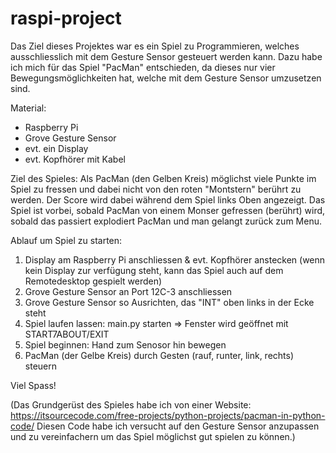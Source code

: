 # raspi-project

Das Ziel dieses Projektes war es ein Spiel zu Programmieren, welches ausschliesslich
mit dem Gesture Sensor gesteuert werden kann. Dazu habe ich mich für das Spiel "PacMan"
entschieden, da dieses nur vier Bewegungsmöglichkeiten hat, welche mit dem Gesture Sensor 
umzusetzen sind. 

Material: 
- Raspberry Pi
- Grove Gesture Sensor
- evt. ein Display
- evt. Kopfhörer mit Kabel

Ziel des Spieles: 
Als PacMan (den Gelben Kreis) möglichst viele Punkte im Spiel zu fressen und dabei nicht von den roten "Montstern" berührt zu werden. Der Score wird dabei während dem Spiel links Oben angezeigt. 
Das Spiel ist vorbei, sobald PacMan von einem Monser gefressen (berührt) wird, sobald das passiert explodiert PacMan und man gelangt zurück zum Menu.

Ablauf um Spiel zu starten: 
1. Display am Raspberry Pi anschliessen &  evt. Kopfhörer anstecken
  (wenn kein Display zur verfügung steht, kann das Spiel auch auf dem 
  Remotedesktop gespielt werden)
2. Grove Gesture Sensor an Port 12C-3 anschliessen
3. Grove Gesture Sensor so Ausrichten, das "INT" oben links in der Ecke steht
4. Spiel laufen lassen: main.py starten => Fenster wird geöffnet mit START7ABOUT/EXIT
5. Spiel beginnen: Hand zum Senosor hin bewegen
6. PacMan (der Gelbe Kreis) durch Gesten (rauf, runter, link, rechts) steuern

Viel Spass!
 





(Das Grundgerüst des Spieles habe ich von einer Website:
https://itsourcecode.com/free-projects/python-projects/pacman-in-python-code/
Diesen Code habe ich versucht auf den Gesture Sensor anzupassen und zu vereinfachern um das Spiel möglichst gut spielen zu können.)

